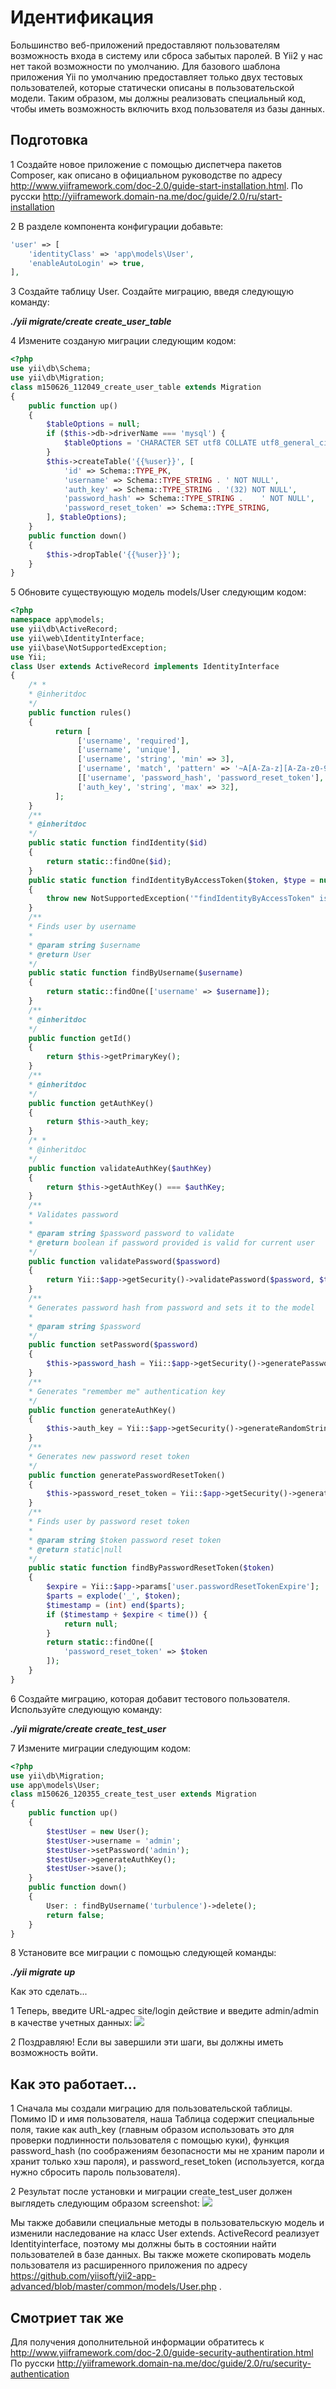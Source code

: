 Идентификация
==
Большинство веб-приложений предоставляют пользователям возможность входа в систему или сброса забытых паролей. В Yii2 у нас нет такой возможности по умолчанию. Для базового шаблона приложения Yii по умолчанию предоставляет только двух тестовых пользователей, которые статически описаны в пользовательской модели. Таким образом, мы должны реализовать специальный код, чтобы иметь возможность включить вход пользователя из базы данных.

Подготовка 
---

1 Создайте новое приложение с помощью диспетчера пакетов Composer, как описано в официальном руководстве по адресу <http://www.yiiframework.com/doc-2.0/guide-start-installation.html>. 
По русски <http://yiiframework.domain-na.me/doc/guide/2.0/ru/start-installation>

2 В разделе компонента конфигурации добавьте:
```php
'user' => [
    'identityClass' => 'app\models\User',
    'enableAutoLogin' => true,
],
```

3 Создайте таблицу User. Создайте миграцию, введя следующую команду:

***./yii migrate/create create_user_table***

4 Измените созданую миграции следующим кодом:
```php
<?php
use yii\db\Schema;
use yii\db\Migration;
class m150626_112049_create_user_table extends Migration
{
    public function up()
    {
        $tableOptions = null;
        if ($this->db->driverName === 'mysql') {
            $tableOptions = 'CHARACTER SET utf8 COLLATE utf8_general_ci ENGINE=InnoDB';
        }
        $this->createTable('{{%user}}', [
            'id' => Schema::TYPE_PK,
            'username' => Schema::TYPE_STRING .	' NOT NULL',
            'auth_key' => Schema::TYPE_STRING .	'(32) NOT NULL',
            'password_hash' => Schema::TYPE_STRING .	' NOT NULL',
            'password_reset_token' => Schema::TYPE_STRING,
        ], $tableOptions);
    }
    public function down()
    {
        $this->dropTable('{{%user}}');
    }
}
```

5 Обновите существующую модель models/User следующим кодом:
```php
<?php
namespace app\models;
use yii\db\ActiveRecord;
use yii\web\IdentityInterface;
use yii\base\NotSupportedException;
use Yii;
class User extends ActiveRecord implements IdentityInterface
{
    /* *
    * @inheritdoc
    */
    public function rules()
    {
          return [
               ['username', 'required'],
               ['username', 'unique'],
               ['username', 'string', 'min' => 3],
               ['username', 'match', 'pattern' => '~A[A-Za-z][A-Za-z0-9]+$~', 'message' => 'Username can contain only alphanumeric characters.'],
               [['username', 'password_hash', 'password_reset_token'],'string', 'max' => 255],
               ['auth_key', 'string', 'max' => 32],
          ];
    }
    /**
    * @inheritdoc
    */
    public static function findIdentity($id)
    {
        return static::findOne($id);
    }
    public static function findIdentityByAccessToken($token, $type = null)
    {
        throw new NotSupportedException('"findIdentityByAccessToken" is not implemented .');
    }
    /**
    * Finds user by username
    *
    * @param string	$username
    * @return User
    */
    public static function findByUsername($username)
    {
        return static::findOne(['username' => $username]);
    }
    /**
    * @inheritdoc
    */
    public function getId()
    {
        return $this->getPrimaryKey();
    }
    /**
    * @inheritdoc
    */
    public function getAuthKey()
    {
        return $this->auth_key;
    }
    /* *
    * @inheritdoc
    */
    public function validateAuthKey($authKey)
    {
        return $this->getAuthKey() === $authKey;
    }
    /**
    * Validates password
    *
    * @param string $password password to validate
    * @return boolean if password provided is valid for current user
    */
    public function validatePassword($password)
    {
        return Yii::$app->getSecurity()->validatePassword($password, $this->password_hash);
    }
    /**
    * Generates password hash from password and sets it to the model
    *
    * @param string $password
    */
    public function setPassword($password)
    {
        $this->password_hash = Yii::$app->getSecurity()->generatePasswordHash($password);
    }
    /**
    * Generates "remember me" authentication key
    */
    public function generateAuthKey()
    {
        $this->auth_key = Yii::$app->getSecurity()->generateRandomString();
    }
    /**
    * Generates new password reset token
    */
    public function generatePasswordResetToken()
    {
        $this->password_reset_token = Yii::$app->getSecurity()->generateRandomString() . '_' . time();
    }
    /**
    * Finds user by password reset token
    *
    * @param string	$token password reset token
    * @return static|null
    */
    public static function findByPasswordResetToken($token)
    {
        $expire = Yii::$app->params['user.passwordResetTokenExpire'];
        $parts = explode('_', $token);
        $timestamp = (int) end($parts);
        if ($timestamp + $expire < time()) {
            return null;
        }
        return static::findOne([
            'password_reset_token' => $token
        ]);
    }
}
```

6 Создайте миграцию, которая добавит тестового пользователя. Используйте следующую команду:

***./yii migrate/create create_test_user***

7 Измените  миграции следующим кодом:
```php
<?php
use yii\db\Migration;
use app\models\User;
class m150626_120355_create_test_user extends Migration
{
    public function up()
    {
        $testUser = new User();
        $testUser->username = 'admin';
        $testUser->setPassword('admin');
        $testUser->generateAuthKey();
        $testUser->save();
    }
    public function down()
    {
        User: : findByUsername('turbulence')->delete();
        return false;
    }
}
```

8 Установите все миграции с помощью следующей команды:

***./yii migrate up***

Как это сделать...

1 Теперь, введите  URL-адрес site/login действие и введите admin/admin в качестве учетных данных:
![](img/216_1.jpg)

2 Поздравляю! Если вы завершили эти шаги, вы должны иметь возможность войти.

Как это работает...
---

1 Сначала мы создали миграцию для пользовательской таблицы. Помимо ID и имя пользователя, наша Таблица содержит специальные поля, такие как auth_key (главным образом использовать это для проверки подлинности пользователя с помощью куки), функция password_hash (по соображениям безопасности мы не храним пароли и хранит только хэш пароля), и password_reset_token (используется, когда нужно сбросить пароль пользователя).

2 Результат после установки и миграции create_test_user должен выглядеть следующим образом
screenshot:
![](img/216_2.jpg)

Мы также добавили специальные методы в пользовательскую модель и изменили наследование на класс User extends. ActiveRecord реализует Identityinterface, поэтому мы должны быть в состоянии найти пользователей в базе данных.
 Вы также можете скопировать модель пользователя из расширенного приложения по адресу  
<https://github.com/yiisoft/yii2-app-advanced/blob/master/common/models/User.php> .

Смотриет так же
---
Для получения дополнительной информации обратитесь к <http://www.yiiframework.com/doc-2.0/guide-security-authentiration.html>
По русски  <http://yiiframework.domain-na.me/doc/guide/2.0/ru/security-authentication> 
